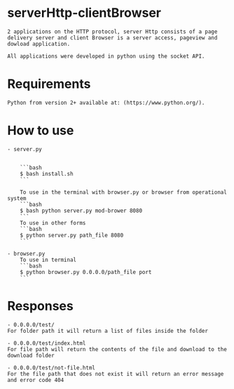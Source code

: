 # serverHttp-clientBrowser
    2 applications on the HTTP protocol, server Http consists of a page delivery server and client Browser is a server access, pageview and dowload application.

    All applications were developed in python using the socket API.


# Requirements
    Python from version 2+ available at: (https://www.python.org/).

# How to use
    - server.py
    
        
        ```bash
        $ bash install.sh
        ```
    
        To use in the terminal with browser.py or browser from operational system
        ```bash
        $ bash python server.py mod-brower 8080
        ```
        To use in other forms
        ```bash
        $ python server.py path_file 8080
        ```

    - browser.py
        To use in terminal
        ```bash
        $ python browser.py 0.0.0.0/path_file port
        ```

# Responses
    - 0.0.0.0/test/
    For folder path it will return a list of files inside the folder

    - 0.0.0.0/test/index.html
    For file path will return the contents of the file and download to the download folder

    - 0.0.0.0/test/not-file.html
    For the file path that does not exist it will return an error message and error code 404

